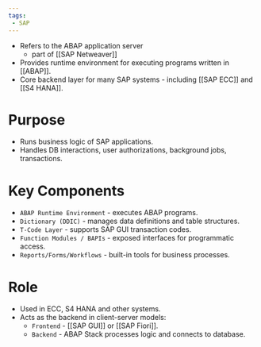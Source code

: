 ```yaml
---
tags:
 - SAP
---
```

- Refers to the ABAP application server
	- part of [[SAP Netweaver]]
- Provides runtime environment for executing programs written in [[ABAP]].
- Core backend layer for many SAP systems - including [[SAP ECC]] and [[S4 HANA]].
# Purpose

- Runs business logic of SAP applications.
- Handles DB interactions, user authorizations, background jobs, transactions.
# Key Components

- `ABAP Runtime Environment` - executes ABAP programs.
- `Dictionary (DDIC)` - manages data definitions and table structures.
- `T-Code Layer` - supports SAP GUI transaction codes.
- `Function Modules / BAPIs` - exposed interfaces for programmatic access.
- `Reports/Forms/Workflows` - built-in tools for business processes.
# Role

- Used in ECC, S4 HANA and other systems.
- Acts as the backend in client-server models:
	- `Frontend` - [[SAP GUI]] or [[SAP Fiori]].
	- `Backend` - ABAP Stack processes logic and connects to database.

